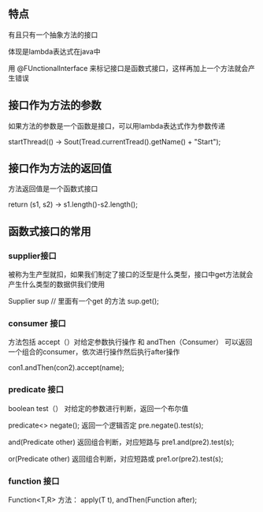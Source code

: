 ## 特点
有且只有一个抽象方法的接口

体现是lambda表达式在java中

用 @FUnctionalInterface 来标记接口是函数式接口，这样再加上一个方法就会产生错误

## 接口作为方法的参数
如果方法的参数是一个函数是接口，可以用lambda表达式作为参数传递

startThread(() -> Sout(Tread.currentTread().getName() + "Start");

## 接口作为方法的返回值
方法返回值是一个函数式接口

return (s1, s2) -> s1.length()-s2.length();

## 函数式接口的常用

### supplier接口
被称为生产型就扣，如果我们制定了接口的泛型是什么类型，接口中get方法就会产生什么类型的数据供我们使用

Supplier<String> sup // 里面有一个get 的方法 sup.get();

### consumer 接口
方法包括 accept（）对给定参数执行操作 和 andThen（Consumer）  可以返回一个组合的consumer，依次进行操作然后执行after操作

con1.andThen(con2).accept(name);

### predicate 接口
boolean test（） 对给定的参数进行判断，返回一个布尔值

predicate<> negate(); 返回一个逻辑否定 pre.negate().test(s);

and(Predicate other) 返回组合判断，对应短路与 pre1.and(pre2).test(s);

or(Predicate other) 返回组合判断，对应短路或 pre1.or(pre2).test(s);


### function 接口
Function<T,R>  方法： apply(T t), andThen(Function after);

